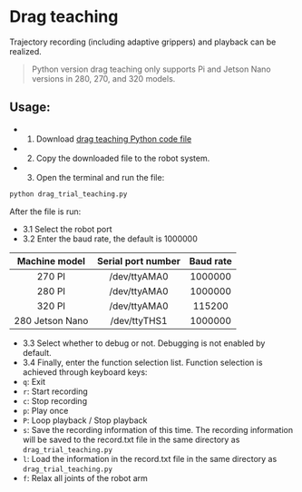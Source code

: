 # Drag teaching

Trajectory recording (including adaptive grippers) and playback can be realized.

> Python version drag teaching only supports Pi and Jetson Nano versions in 280, 270, and 320 models.

## Usage:

- 1. Download [drag teaching Python code file](https://github.com/elephantrobotics/pymycobot/blob/main/demo/drag_trial_teaching.py)
- 2. Copy the downloaded file to the robot system.
- 3. Open the terminal and run the file:
```bash
python drag_trial_teaching.py
```


After the file is run:
- 3.1 Select the robot port
- 3.2 Enter the baud rate, the default is 1000000
  
| Machine model | Serial port number | Baud rate |
|:---------:| :--------:|:--------:|
|270 PI| /dev/ttyAMA0|1000000|
|280 PI| /dev/ttyAMA0|1000000|
|320 PI| /dev/ttyAMA0|115200|
|280 Jetson Nano| /dev/ttyTHS1|1000000|
- 3.3 Select whether to debug or not. Debugging is not enabled by default.
- 3.4 Finally, enter the function selection list. Function selection is achieved through keyboard keys:
- `q`: Exit
- `r`: Start recording
- `c`: Stop recording
- `p`: Play once
- `P`: Loop playback / Stop playback
- `s`: Save the recording information of this time. The recording information will be saved to the record.txt file in the same directory as `drag_trial_teaching.py`
- `l`: Load the information in the record.txt file in the same directory as `drag_trial_teaching.py`
- `f`: Relax all joints of the robot arm
